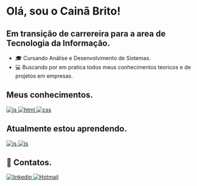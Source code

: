 <h1> Olá, sou o Cainã Brito!</h1>
<h2>Em transição de carrereira para a area de Tecnologia da Informação.</h2>
  
  * 🎓 Cursando Análise e Desenvolvimento de Sistemas.
  * 💻 Buscando por em pratica todos meus conhecimentos teoricos e de projetos em empresas.

<h2>Meus conhecimentos.</h2>
<div style="display: inline_block">
  <a href="https://developer.mozilla.org/pt-BR/docs/Web/JavaScript">
    <img alt="js" src="https://img.shields.io/badge/JavaScript-F7DF1E?style=for-the-badge&logo=javascript&logoColor=black">
  </a>
  <a href="https://www.w3schools.com/html/">
    <img alt="html" src="https://img.shields.io/badge/HTML-239120?style=for-the-badge&logo=html5&logoColor=white">
  </a>
  <a href="https://www.w3schools.com/css/">
    <img alt="css" src="https://img.shields.io/badge/CSS-239120?&style=for-the-badge&logo=css3&logoColor=white">
  </a>
</div>
<h2>Atualmente estou aprendendo.</h2>
<div style="display: inline_block">
  <a href="https://developer.mozilla.org/pt-BR/docs/Web/JavaScript">
    <img alt="js" src="https://img.shields.io/badge/JavaScript-F7DF1E?style=for-the-badge&logo=javascript&logoColor=black">
  </a>
  <a href="https://www.servicenow.com/">
    <img alt="js" src="https://img.shields.io/badge/Service-Now-green">
    
    
  </a>
</div>
<h2>📧 Contatos.</h2>
<a href="https://www.linkedin.com/in/caina-brito1">
  <img alt="linkedin" src="https://img.shields.io/badge/LinkedIn-0077B5?style=for-the-badge&logo=linkedin&logoColor=white">
</a>
<a href="mailto:c-aina2000@hotmail.com">
 <img alt="Hotmail" src="https://img.shields.io/badge/Gmail-D14836?style=for-the-badge&logo=gmail&logoColor=white">
</a>
<div style="display: inline_block">
 
 
